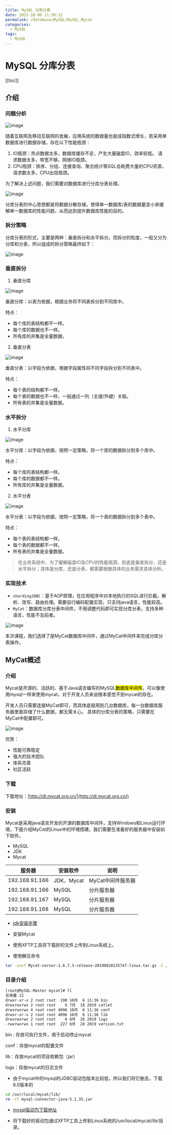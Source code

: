 ```yaml
---
title: MySQL 分库分表
date: 2022-10-06 11:50:12
permalink: /database/MySQL/MySQL_Mycat
categories:
  - MySQL
tags:
  - MySQL
---
```

# MySQL 分库分表

[[toc]]

## 介绍

### 问题分析

![image](https://cdn.staticaly.com/gh/xustudyxu/image-hosting1@master/20221006/image.4ob3i6abfbe0.webp)

随着互联网及移动互联网的发展，应用系统的数据量也是成指数式增长，若采用单数据库进行数据存储，存在以下性能瓶颈：

1. IO瓶颈：热点数据太多，数据库缓存不足，产生大量磁盘IO，效率较低。 请求数据太多，带宽不够，网络IO瓶颈。
2. CPU瓶颈：排序、分组、连接查询、聚合统计等SQL会耗费大量的CPU资源，请求数太多，CPU出现瓶颈。

为了解决上述问题，我们需要对数据库进行分库分表处理。

![image](https://cdn.staticaly.com/gh/xustudyxu/image-hosting1@master/20221006/image.1coobo0w2m9s.webp)

分库分表的中心思想都是将数据分散存储，使得单一数据库/表的数据量变小来缓解单一数据库的性能问题，从而达到提升数据库性能的目的。

### 拆分策略

分库分表的形式，主要是两种：垂直拆分和水平拆分。而拆分的粒度，一般又分为分库和分表，所以组成的拆分策略最终如下：

![image](https://cdn.staticaly.com/gh/xustudyxu/image-hosting1@master/20221006/image.1h7c6b96hrgg.webp)

### 垂直拆分

1. 垂直分库

![image](https://cdn.staticaly.com/gh/xustudyxu/image-hosting1@master/20221006/image.191pv8dg3pkw.webp)

垂直分库：以表为依据，根据业务将不同表拆分到不同库中。

特点：

+ 每个库的表结构都不一样。
+ 每个库的数据也不一样。
+ 所有库的并集是全量数据。

2. 垂直分表

![image](https://cdn.staticaly.com/gh/xustudyxu/image-hosting1@master/20221006/image.53kx4s5dobg0.webp)

垂直分表：以字段为依据，根据字段属性将不同字段拆分到不同表中。

特点：

+ 每个表的结构都不一样。
+ 每个表的数据也不一样，一般通过一列（主键/外键）关联。
+ 所有表的并集是全量数据。

### 水平拆分

1. 水平分库

![image](https://cdn.staticaly.com/gh/xustudyxu/image-hosting1@master/20221006/image.5xzqp4zd4900.webp)

水平分库：以字段为依据，按照一定策略，将一个库的数据拆分到多个库中。

特点：

+ 每个库的表结构都一样。
+ 每个库的数据都不一样。
+ 所有库的并集是全量数据。

2. 水平分表

![image](https://cdn.staticaly.com/gh/xustudyxu/image-hosting1@master/20221006/image.6nde0aiacxc0.webp)

水平分表：以字段为依据，按照一定策略，将一个表的数据拆分到多个表中。

特点：

+ 每个表的表结构都一样。
+ 每个表的数据都不一样。
+ 所有表的并集是全量数据。

> 在业务系统中，为了缓解磁盘IO及CPU的性能瓶颈，到底是垂直拆分，还是水平拆分；具体是分库，还是分表，都需要根据具体的业务需求具体分析。

### 实现技术

+ `shardingJDBC`：基于AOP原理，在应用程序中对本地执行的SQL进行拦截，解析、改写、路由处理。需要自行编码配置实现，只支持java语言，性能较高。
+ `MyCat`：数据库分库分表中间件，不用调整代码即可实现分库分表，支持多种语言，性能不及前者。

![image](https://cdn.staticaly.com/gh/xustudyxu/image-hosting1@master/20221006/image.138hdd539txc.webp)

本次课程，我们选择了是MyCat数据库中间件，通过MyCat中间件来完成分库分表操作。

## MyCat概述

### 介绍

Mycat是开源的、活跃的、基于Java语言编写的MySQL<mark>数据库中间件</mark>。可以像使用mysql一样来使用mycat，对于开发人员来说根本感觉不到mycat的存在。

开发人员只需要连接MyCat即可，而具体底层用到几台数据库，每一台数据库服务器里面存储了什么数据，都无需关心。 具体的分库分表的策略，只需要在MyCat中配置即可。

![image](https://cdn.staticaly.com/gh/xustudyxu/image-hosting1@master/20221006/image.38jnz8if0080.webp)

优势：

+ 性能可靠稳定
+ 强大的技术团队
+ 体系完善
+ 社区活跃

### 下载

下载地址：[http://dl.mycat.org.cn/](http://dl.mycat.org.cn/)

### 安装

Mycat是采用java语言开发的开源的数据库中间件，支持Windows和Linux运行环境，下面介绍MyCat的Linux中的环境搭建。我们需要在准备好的服务器中安装如下软件。

+ MySQL
+ JDK
+ Mycat

| 服务器         | 安装软件   | 说明              |
| -------------- | ---------- | ----------------- |
| 192.168.91.166 | JDK、Mycat | MyCat中间件服务器 |
| 192.168.91.166 | MySQL      | 分片服务器        |
| 192.168.91.167 | MySQL      | 分片服务器        |
| 192.168.91.168 | MySQL      | 分片服务器        |

+ [jdk安装步骤](/pages/600247/#安装新的jdk)
+ 安装Mycat

+ 使用XFTP工具将下载好的文件上传到Linux系统上。
+ 使用解压命令

```sh
tar -zxvf Mycat-server-1.6.7.3-release-20190828135747-linux.tar.gz -C /usr/local
```

### 目录介绍

```sh
[root@MySQL-Master mycat]# ll
总用量 12
drwxr-xr-x 2 root root  190 10月  6 11:36 bin
drwxrwxrwx 2 root root    6 7月  18 2019 catlet
drwxrwxrwx 4 root root 4096 10月  6 11:36 conf
drwxr-xr-x 2 root root 4096 10月  6 11:36 lib
drwxrwxrwx 2 root root    6 8月  28 2019 logs
-rwxrwxrwx 1 root root  227 8月  28 2019 version.txt
```

bin : 存放可执行文件，用于启动停止mycat

conf：存放mycat的配置文件

lib：存放mycat的项目依赖包（jar）

logs：存放mycat的日志文件

+ 由于mycat中的mysql的JDBC驱动包版本比较低，所以我们将它删去，下载8.0版本的

```sh
cd /usr/local/mycat/lib/
rm -rf mysql-connector-java-5.1.35.jar
```

+ [mysql驱动包下载地址](https://downloads.mysql.com/archives/c-j/)

+ 将下载好的驱动包通过XFTP工具上传到Linux系统的/usr/local/mycat/lib/目录。

